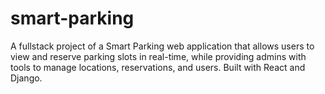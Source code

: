 # smart-parking
A fullstack project of a Smart Parking web application that allows users to view and reserve parking slots in real-time, while providing admins with tools to manage locations, reservations, and users. Built with React and Django.
